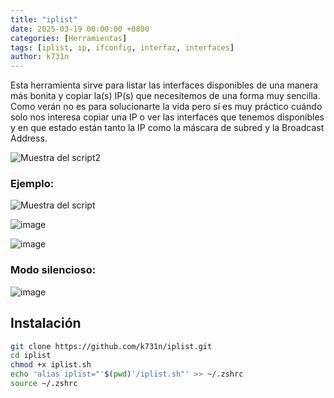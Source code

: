 ```yaml
---
title: "iplist"
date: 2025-03-19 00:00:00 +0800
categories: [Herramientas]
tags: [iplist, ip, ifconfig, interfaz, interfaces]
author: k731n
---
```

Esta herramienta sirve para listar las interfaces disponibles de una manera más bonita y copiar la(s) IP(s) que necesitemos de una forma muy sencilla. Como verán no es para solucionarte la vida pero sí es muy práctico cuándo solo nos interesa copiar una IP o ver las interfaces que tenemos disponibles y en que estado están tanto la IP como la máscara de subred y la Broadcast Address.

![Muestra del script2](https://github.com/user-attachments/assets/c3d6b7b8-7fbf-4d54-a2e0-dcfbd8a46d3b)

### Ejemplo:

![Muestra del script](https://github.com/user-attachments/assets/35af5272-ffa2-4feb-a24a-2943c04b52e7)


![image](https://github.com/user-attachments/assets/09678982-f2cd-4c02-91cd-47da9855a36a)


![image](https://github.com/user-attachments/assets/dcd554c5-8b5f-4873-b657-9fe3dd0bdf94)

### Modo silencioso:

![image](https://github.com/user-attachments/assets/7ec188a3-e8eb-4390-b18b-d052cbf544ac)
## Instalación

```bash
git clone https://github.com/k731n/iplist.git
cd iplist
chmod +x iplist.sh
echo 'alias iplist="'$(pwd)'/iplist.sh"' >> ~/.zshrc
source ~/.zshrc
```

